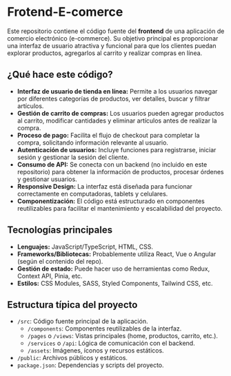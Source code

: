 # Frotend-E-comerce

Este repositorio contiene el código fuente del **frontend** de una aplicación de comercio electrónico (e-commerce). Su objetivo principal es proporcionar una interfaz de usuario atractiva y funcional para que los clientes puedan explorar productos, agregarlos al carrito y realizar compras en línea.

## ¿Qué hace este código?

- **Interfaz de usuario de tienda en línea:** Permite a los usuarios navegar por diferentes categorías de productos, ver detalles, buscar y filtrar artículos.
- **Gestión de carrito de compras:** Los usuarios pueden agregar productos al carrito, modificar cantidades y eliminar artículos antes de realizar la compra.
- **Proceso de pago:** Facilita el flujo de checkout para completar la compra, solicitando información relevante al usuario.
- **Autenticación de usuarios:** Incluye funciones para registrarse, iniciar sesión y gestionar la sesión del cliente.
- **Consumo de API:** Se conecta con un backend (no incluido en este repositorio) para obtener la información de productos, procesar órdenes y gestionar usuarios.
- **Responsive Design:** La interfaz está diseñada para funcionar correctamente en computadoras, tablets y celulares.
- **Componentización:** El código está estructurado en componentes reutilizables para facilitar el mantenimiento y escalabilidad del proyecto.

## Tecnologías principales

- **Lenguajes:** JavaScript/TypeScript, HTML, CSS.
- **Frameworks/Bibliotecas:** Probablemente utiliza React, Vue o Angular (según el contenido del repo).
- **Gestión de estado:** Puede hacer uso de herramientas como Redux, Context API, Pinia, etc.
- **Estilos:** CSS Modules, SASS, Styled Components, Tailwind CSS, etc.

## Estructura típica del proyecto

- `/src`: Código fuente principal de la aplicación.
  - `/components`: Componentes reutilizables de la interfaz.
  - `/pages` o `/views`: Vistas principales (home, productos, carrito, etc.).
  - `/services` o `/api`: Lógica de comunicación con el backend.
  - `/assets`: Imágenes, íconos y recursos estáticos.
- `/public`: Archivos públicos y estáticos.
- `package.json`: Dependencias y scripts del proyecto.

